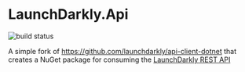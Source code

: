 # LaunchDarkly.Api

![build status]([https://github.com/github/docs/actions/workflows/main.yml/badge.svg](https://github.com/ryanjerskine/LaunchDarkly.Api/actions/workflows/nuget_publish.yml/badge.svg))

A simple fork of https://github.com/launchdarkly/api-client-dotnet that creates a NuGet package for consuming the [LaunchDarkly REST API](https://apidocs.launchdarkly.com/reference)

  
